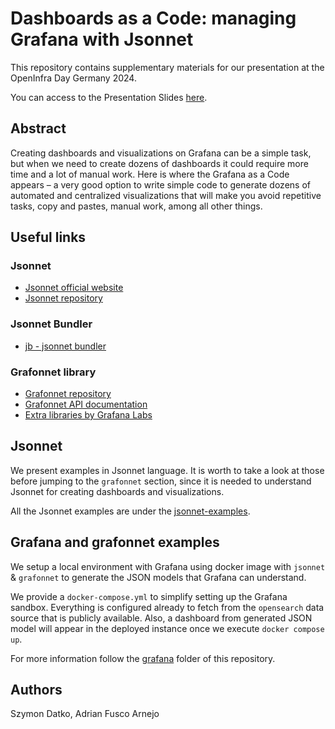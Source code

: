 # Dashboards as a Code: managing Grafana with Jsonnet

This repository contains supplementary materials for our presentation
at the OpenInfra Day Germany 2024.

You can access to the Presentation Slides [here](./dashboard-as-a-code-presentation-slides.pdf).

## Abstract

Creating dashboards and visualizations on Grafana can be a simple task, but when we need
to create dozens of dashboards it could require more time and a lot of manual work. Here is
where the Grafana as a Code appears – a very good option to write simple code to generate
dozens of automated and centralized visualizations that will make you avoid repetitive tasks,
copy and pastes, manual work, among all other things.


## Useful links


### Jsonnet

- [Jsonnet official website](https://jsonnet.org/)
- [Jsonnet repository](https://github.com/google/jsonnet)


### Jsonnet Bundler

- [jb - jsonnet bundler](https://github.com/jsonnet-bundler/jsonnet-bundler)


### Grafonnet library

- [Grafonnet repository](https://github.com/grafana/grafonnet)
- [Grafonnet API documentation](https://grafana.github.io/grafonnet/API/index.html)
- [Extra libraries by Grafana Labs](https://github.com/grafana/jsonnet-libs/tree/master)


## Jsonnet

We present examples in Jsonnet language. It is worth to take a look at those
before jumping to the `grafonnet` section, since it is needed to understand
Jsonnet for creating dashboards and visualizations.

All the Jsonnet examples are under the [jsonnet-examples](./jsonnet-examples/README.md).


## Grafana and grafonnet examples

We setup a local environment with Grafana using docker image with `jsonnet`
& `grafonnet` to generate the JSON models that Grafana can understand.

We provide a `docker-compose.yml` to simplify setting up the Grafana sandbox.
Everything is configured already to fetch from the `opensearch` data source
that is publicly available. Also, a dashboard from generated JSON model
will appear in the deployed instance once we execute `docker compose up`.

For more information follow the [grafana](./grafana/README.md) folder of this repository.


## Authors

Szymon Datko, Adrian Fusco Arnejo
